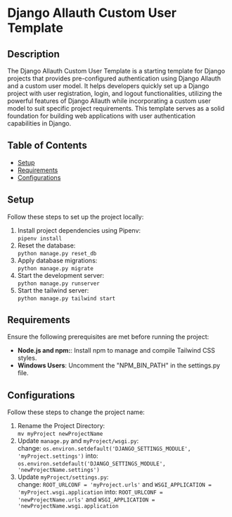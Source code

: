 # Django Allauth Custom User Template

## Description

The Django Allauth Custom User Template is a starting template for Django projects that provides pre-configured authentication using Django Allauth and a custom user model. It helps developers quickly set up a Django project with user registration, login, and logout functionalities, utilizing the powerful features of Django Allauth while incorporating a custom user model to suit specific project requirements. This template serves as a solid foundation for building web applications with user authentication capabilities in Django.

## Table of Contents

- [Setup](#setup)
- [Requirements](#requirements)
- [Configurations](#configurations)

## Setup

Follow these steps to set up the project locally:

1. Install project dependencies using Pipenv:<br />
`pipenv install`
2. Reset the database:<br />
`python manage.py reset_db`
3. Apply database migrations:<br />
`python manage.py migrate`
4. Start the development server:<br />
`python manage.py runserver`
4. Start the tailwind server:<br />
`python manage.py tailwind start`

## Requirements

Ensure the following prerequisites are met before running the project:

- **Node.js and npm:**: Install npm to manage and compile Tailwind CSS styles.
- **Windows Users**: Uncomment the "NPM_BIN_PATH" in the settings.py file.

## Configurations

Follow these steps to change the project name:

1. Rename the Project Directory:<br />
`mv myProject newProjectName`
2. Update `manage.py` and `myProject/wsgi.py`:<br />
change:
`os.environ.setdefault('DJANGO_SETTINGS_MODULE', 'myProject.settings')`
into:
`os.environ.setdefault('DJANGO_SETTINGS_MODULE', 'newProjectName.settings')`
3. Update `myProject/settings.py`:<br />
change:
`ROOT_URLCONF = 'myProject.urls'` and `WSGI_APPLICATION = 'myProject.wsgi.application`
into:
`ROOT_URLCONF = 'newProjectName.urls'` and `WSGI_APPLICATION = 'newProjectName.wsgi.application`